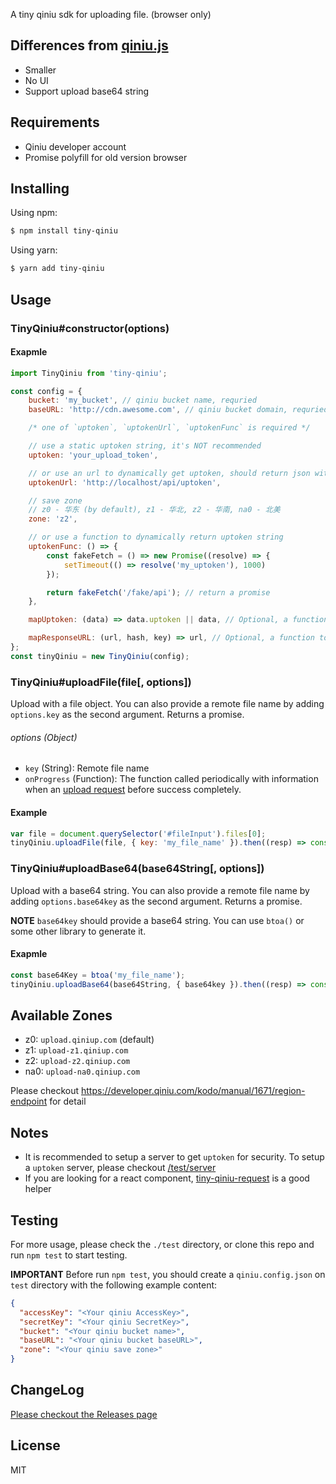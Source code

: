 A tiny qiniu sdk for uploading file. (browser only)

## Differences from [qiniu.js](https://github.com/iwillwen/qiniu.js)

- Smaller
- No UI
- Support upload base64 string


## Requirements

- Qiniu developer account
- Promise polyfill for old version browser


## Installing

Using npm:

```bash
$ npm install tiny-qiniu
```

Using yarn:

```bash
$ yarn add tiny-qiniu
```


## Usage

### TinyQiniu#constructor(options)

#### Exapmle

```js
import TinyQiniu from 'tiny-qiniu';

const config = {
    bucket: 'my_bucket', // qiniu bucket name, requried
    baseURL: 'http://cdn.awesome.com', // qiniu bucket domain, requried

    /* one of `uptoken`, `uptokenUrl`, `uptokenFunc` is required */

    // use a static uptoken string, it's NOT recommended
    uptoken: 'your_upload_token',

    // or use an url to dynamically get uptoken, should return json with `{ uptoken: 'uptoken_from_server' }`
    uptokenUrl: 'http://localhost/api/uptoken',

    // save zone
    // z0 - 华东 (by default), z1 - 华北, z2 - 华南, na0 - 北美
    zone: 'z2',

    // or use a function to dynamically return uptoken string
    uptokenFunc: () => {
        const fakeFetch = () => new Promise((resolve) => {
            setTimeout(() => resolve('my_uptoken'), 1000)
        });

        return fakeFetch('/fake/api'); // return a promise
    },

    mapUptoken: (data) => data.uptoken || data, // Optional, a function to map uptoken when fetch uptoken completed

    mapResponseURL: (url, hash, key) => url, // Optional, a function to map final url
};
const tinyQiniu = new TinyQiniu(config);
```

### TinyQiniu#uploadFile(file[, options])

Upload with a file object. You can also provide a remote file name by adding `options.key` as the second argument. Returns a promise.

###### options (Object)

- `key` (String): Remote file name
- `onProgress` (Function): The function called periodically with information when an [upload request](https://developer.mozilla.org/en-US/docs/Web/API/XMLHttpRequestEventTarget/onprogress) before success completely.

#### Example

```js
var file = document.querySelector('#fileInput').files[0];
tinyQiniu.uploadFile(file, { key: 'my_file_name' }).then((resp) => console.log(resp.url));
```

### TinyQiniu#uploadBase64(base64String[, options])

Upload with a base64 string. You can also provide a remote file name by adding `options.base64key` as the second argument. Returns a promise.

**NOTE** `base64key` should provide a base64 string. You can use `btoa()` or some other library to generate it.

#### Exapmle

```js
const base64Key = btoa('my_file_name');
tinyQiniu.uploadBase64(base64String, { base64key }).then((resp) => console.log(resp.url));
```


## Available Zones

- z0: `upload.qiniup.com` (default)
- z1: `upload-z1.qiniup.com`
- z2: `upload-z2.qiniup.com`
- na0: `upload-na0.qiniup.com`

Please checkout https://developer.qiniu.com/kodo/manual/1671/region-endpoint for detail


## Notes

- It is recommended to setup a server to get `uptoken` for security. To setup a `uptoken` server, please checkout [/test/server](/test/server.js)
- If you are looking for a react component, [tiny-qiniu-request](https://github.com/die-welle/tiny-qiniu-request) is a good helper


## Testing

For more usage, please check the `./test` directory, or clone this repo and run `npm test` to start testing.

**IMPORTANT** Before run `npm test`, you should create a `qiniu.config.json` on `test` directory with the following example content:

```json
{
  "accessKey": "<Your qiniu AccessKey>",
  "secretKey": "<Your qiniu SecretKey>",
  "bucket": "<Your qiniu bucket name>",
  "baseURL": "<Your qiniu bucket baseURL>",
  "zone": "<Your qiniu save zone>"
}
```


## ChangeLog

[Please checkout the Releases page](/releases)


## License

MIT
